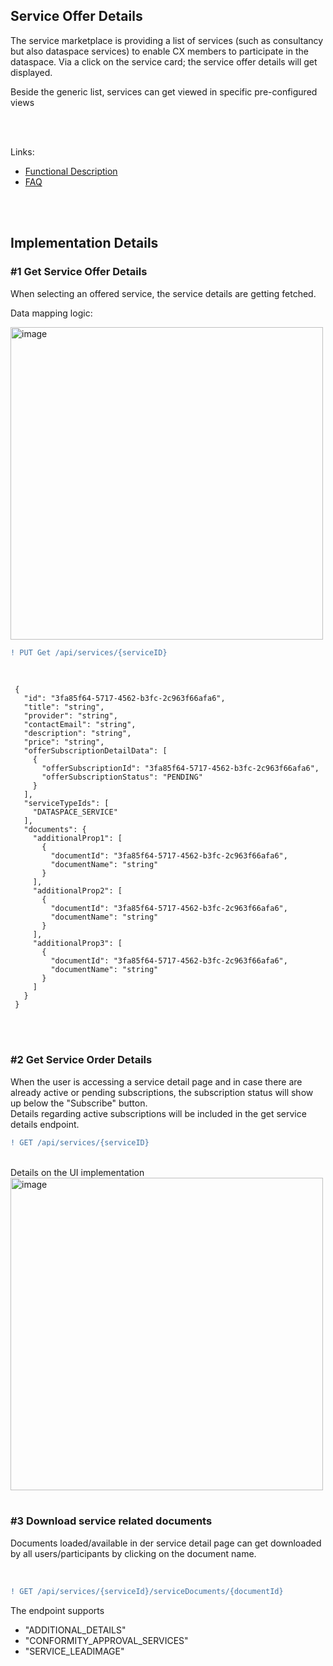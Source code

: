 ## Service Offer Details

The service marketplace is providing a list of services (such as consultancy but also dataspace services) to enable CX members to participate in the dataspace. Via a click on the service card; the service offer details will get displayed.
<br>

Beside the generic list, services can get viewed in specific pre-configured views

<br>
<br>

Links:

- [Functional Description](</docs/05.%20Service(s)/01.%20Service%20Marketplace/02.%20Service%20Details.md>)
- [FAQ](</docs/05.%Service(s)/01.%Marketplace/FAQ.md>)

<br>
<br>

## Implementation Details

### #1 Get Service Offer Details

When selecting an offered service, the service details are getting fetched.

Data mapping logic:

<img width="500" alt="image" src="https://user-images.githubusercontent.com/94133633/211170341-97904369-250c-416e-b9fe-b34f549d69d3.png">

<br>

```diff
! PUT Get /api/services/{serviceID}
```

<br>

     {
       "id": "3fa85f64-5717-4562-b3fc-2c963f66afa6",
       "title": "string",
       "provider": "string",
       "contactEmail": "string",
       "description": "string",
       "price": "string",
       "offerSubscriptionDetailData": [
         {
           "offerSubscriptionId": "3fa85f64-5717-4562-b3fc-2c963f66afa6",
           "offerSubscriptionStatus": "PENDING"
         }
       ],
       "serviceTypeIds": [
         "DATASPACE_SERVICE"
       ],
       "documents": {
         "additionalProp1": [
           {
             "documentId": "3fa85f64-5717-4562-b3fc-2c963f66afa6",
             "documentName": "string"
           }
         ],
         "additionalProp2": [
           {
             "documentId": "3fa85f64-5717-4562-b3fc-2c963f66afa6",
             "documentName": "string"
           }
         ],
         "additionalProp3": [
           {
             "documentId": "3fa85f64-5717-4562-b3fc-2c963f66afa6",
             "documentName": "string"
           }
         ]
       }
     }

<br>
<br>

### #2 Get Service Order Details

When the user is accessing a service detail page and in case there are already active or pending subscriptions, the subscription status will show up below the "Subscribe" button.  
Details regarding active subscriptions will be included in the get service details endpoint.
<br>

```diff
! GET /api/services/{serviceID}
```

<br>
Details on the UI implementation

<img width="500" alt="image" src="https://user-images.githubusercontent.com/94133633/211170389-1cbba688-7ac8-49ff-8c11-59d06d44a1c0.png">

<br>
<br>

### #3 Download service related documents

Documents loaded/available in der service detail page can get downloaded by all users/participants by clicking on the document name.

<br>

```diff
! GET /api/services/{serviceId}/serviceDocuments/{documentId}
```

The endpoint supports

- "ADDITIONAL_DETAILS"
- "CONFORMITY_APPROVAL_SERVICES"
- "SERVICE_LEADIMAGE"

<br>
<br>
